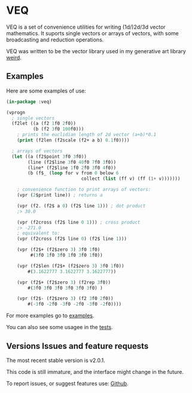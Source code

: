# VEQ

VEQ is a set of convenience utilities for writing (1d/)2d/3d vector mathematics.
It suports single vectors or arrays of vectors, with some broadcasting and
reduction operations.

VEQ was written to be the vector library used in my generative art library
[weird](https://github.com/inconvergent/weird).

## Examples

Here are some examples of use:

```lisp
(in-package :veq)

(vprogn
  ; single vectors
  (f2let ((a (f2 1f0 2f0))
          (b (f2 3f0 100f0)))
    ; prints the euclidian length of 2d vector (a+b)*0.1
    (print (f2len (f2scale (f2+ a b) 0.1f0))))

  ; arrays of vectors
  (let ((a (f2$point 3f0 3f0))
        (line (f2$line 3f0 40f0 7f0 3f0))
        (line* (f2$line 1f0 2f0 3f0 4f0))
        (b (f$_ (loop for v from 0 below 6
                            collect (list (ff v) (ff (1+ v)))))))

    ; convenience function to print arrays of vectors:
    (vpr (2$print line)) ; returns a

    (vpr (f2. (f2$ a 0) (f2$ line 1))) ; dot product
    ;> 30.0

    (vpr (f2cross (f2$ line 0 1))) ; cross product
    ;> -271.0
    ; equivalent to:
    (vpr (f2cross (f2$ line 0) (f2$ line 1)))

    (vpr (f2$+ (f2$zero 3) 3f0 1f0)
         #(3f0 1f0 3f0 1f0 3f0 1f0))

    (vpr (f2$len (f2$+ (f2$zero 3) 3f0 1f0))
        #(3.1622777 3.1622777 3.1622777))

    (vpr (f2$+ (f2$zero 3) (f2rep 3f0))
        #(3f0 3f0 3f0 3f0 3f0 3f0) )

    (vpr (f2$- (f2$zero 3) (f2 3f0 2f0))
        #(-3f0 -2f0 -3f0 -2f0 -3f0 -2f0))))
```

For more examples go to [examples](examples/ex.lisp).

You can also see some usagee in the [tests](test/veq.lisp).

## Versions Issues and feature requests

The most recent stable version is v2.0.1.

This code is still immature, and the interface might change in the future.

To report issues, or suggest features use:
[Github](https://github.com/inconvergent/cl-veq).

